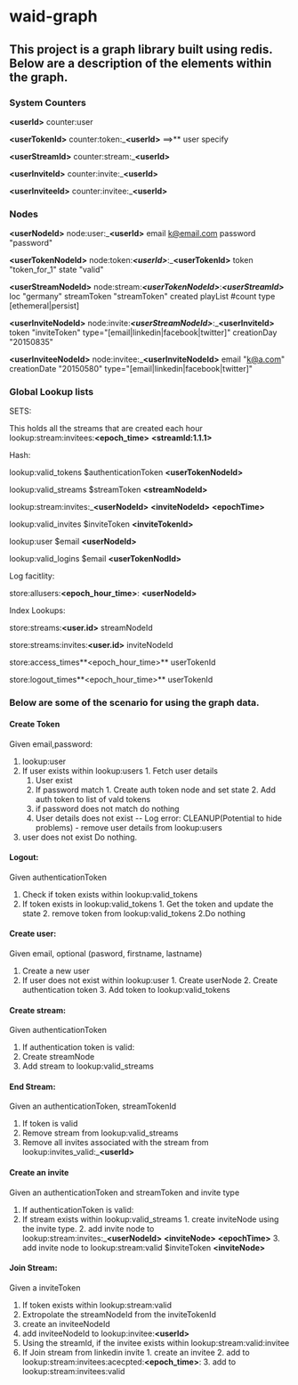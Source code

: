 # waid-graph

## This project is a graph library built using redis. Below are a description of the elements within the graph.

### System Counters
 
 
 **\<userId\>** counter:user

 **\<userTokenId\>** counter:token:_**\<userId\>**  ==\>** user specify

 **\<userStreamId\>** counter:stream:_**\<userId\>**

 **\<userInviteId\>** counter:invite:_**\<userId\>**

 **\<userInviteeId\>** counter:invitee:_**\<userId\>**
 
### Nodes


**\<userNodeId\>** node:user:_**\<userId\>** email k@email.com password "password"

**\<userTokenNodeId\>** node:token:_**\<userId\>**_:_**\<userTokenId\>** token "token_for_1" state "valid" 

**\<userStreamNodeId\>** node:stream:_**\<userTokenNodeId\>**_:_**\<userStreamId\>**_ loc "germany" streamToken "streamToken" created playList #count type [ethemeral|persist]

**\<userInviteNodeId\>** node:invite:_**\<userStreamNodeId\>**_:_**\<userInviteId\>** token "inviteToken" type="[email|linkedin|facebook|twitter]" creationDay "20150835"

**\<userInviteeNodeId\>** node:invitee:_**\<userInviteNodeId\>** email "k@a.com" creationDate "20150580" type="[email|linkedin|facebook|twitter]"
 
### Global Lookup lists

SETS:

This holds all the streams that are created each hour
lookup:stream:invitees:**\<epoch_time\>** **\<streamId:1.1.1\>**

Hash:  

lookup:valid_tokens $authenticationToken **\<userTokenNodeId\>**

lookup:valid_streams $streamToken **\<streamNodeId\>**

lookup:stream:invites:_**\<userNodeId\>** **\<inviteNodeId\>** **\<epochTime\>**

lookup:valid_invites $inviteToken **\<inviteTokenId\>**

lookup:user $email **\<userNodeId\>**

lookup:valid_logins $email **\<userTokenNodId\>**

Log facitlity:


store:allusers:**\<epoch_hour_time\>**: **\<userNodeId\>**

Index Lookups:

store:streams:**\<user.id\>** streamNodeId

store:streams:invites:**\<user.id\>** inviteNodeId

store:access_times**\<epoch_hour_time\>** userTokenId

store:logout_times**\<epoch_hour_time\>** userTokenId

### Below are some of the scenario for using the graph data.

#### Create Token
Given email,password:

1. lookup:user
  1. If user exists within lookup:users
    1. Fetch user details
      1. User exist
        1. If password match
          1. Create auth token node and set state
          2. Add auth token to list of vald tokens
        2. if password does not match do nothing
      2. User details does not exist
             -- Log error:
             CLEANUP(Potential to hide problems) - remove user details from lookup:users
  2. user does not exist
      Do nothing.

#### Logout:

Given authenticationToken

1. Check if token exists within lookup:valid_tokens
  1. If token exists in lookup:valid_tokens
    1. Get the token and update the state
    2. remove token from lookup:valid_tokens
  2.Do nothing


#### Create user:

Given email, optional (pasword, firstname, lastname)

1. Create a new user
  1. If user does not exist within lookup:user
    1. Create userNode
    2. Create authentication token
    3. Add token to lookup:valid_tokens


#### Create stream:

Given authenticationToken

1. If authentication token is valid:
  1. Create streamNode
  2. Add stream to lookup:valid_streams 

#### End Stream:

Given an authenticationToken, streamTokenId

1. If token is valid
  1. Remove stream from lookup:valid_streams
  2. Remove all invites associated with the stream from lookup:invites_valid:_**\<userId\>**

#### Create an invite

Given an authenticationToken and streamToken and invite type

1. If authenticationToken is valid:
  1. If stream exists within lookup:valid_streams
    1. create inviteNode using the invite type.
    2. add invite node to lookup:stream:invites:_**\<userNodeId\>** **\<inviteNode\>** **\<epochTime\>**
    3. add invite node to lookup:stream:valid $inviteToken **\<inviteNode\>**

#### Join Stream:

Given a inviteToken

1. If token exists within lookup:stream:valid
  1. Extropolate the streamNodeId from the inviteTokenId 
  2. create an inviteeNodeId 
  3. add inviteeNodeId to lookup:invitee:**\<userId\>** 
2. Using the streamId, if the invitee exists within lookup:stream:valid:invitee
  1. If Join stream from linkedin invite
    1. create an invitee
    2. add to lookup:stream:invitees:acecpted:**\<epoch_time\>**:
    3. add to lookup:stream:invitees:valid




